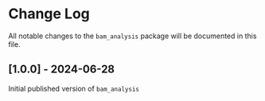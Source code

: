 # Change Log

All notable changes to the `bam_analysis` package will be documented in this file.

## [1.0.0] - 2024-06-28
Initial published version of `bam_analysis`